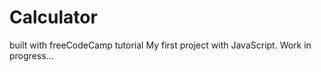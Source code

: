# Calculator
built with freeCodeCamp tutorial 
My first project with JavaScript. Work in progress...
